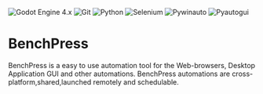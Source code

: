 ![Godot Engine 4.x](https://img.shields.io/badge/Godot_3.5.1-blue?style=for-the-badge&logo=godot-engine&logoColor=white)
![Git](https://img.shields.io/badge/git-red?style=for-the-badge&logo=git&logoColor=white)
![Python](https://img.shields.io/badge/Python-orange?style=for-the-badge&logo=python&logoColor=white)
![Selenium](https://img.shields.io/badge/Selenium-green?style=for-the-badge&logo=Selenium&logoColor=white)
![Pywinauto](https://img.shields.io/badge/Pywinauto-purple?style=for-the-badge)
![Pyautogui](https://img.shields.io/badge/Pyautogui-green?style=for-the-badge)

BenchPress
============
BenchPress is a easy to use automation tool for the Web-browsers, Desktop Application GUI and other automations. 
BenchPress automations are cross-platform,shared,launched remotely and schedulable.
